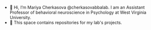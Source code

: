 - 👋 Hi, I’m Mariya Cherkasova @cherkasovabbalab. I am an Assistant Professor of behavioral neuroscience in Psychology at West Virginia University. 
- 👀 This space contains repositories for my lab's projects.


<!---
cherkasovabbalab/cherkasovabbalab is a ✨ special ✨ repository because its `README.md` (this file) appears on your GitHub profile.
You can click the Preview link to take a look at your changes.
--->
